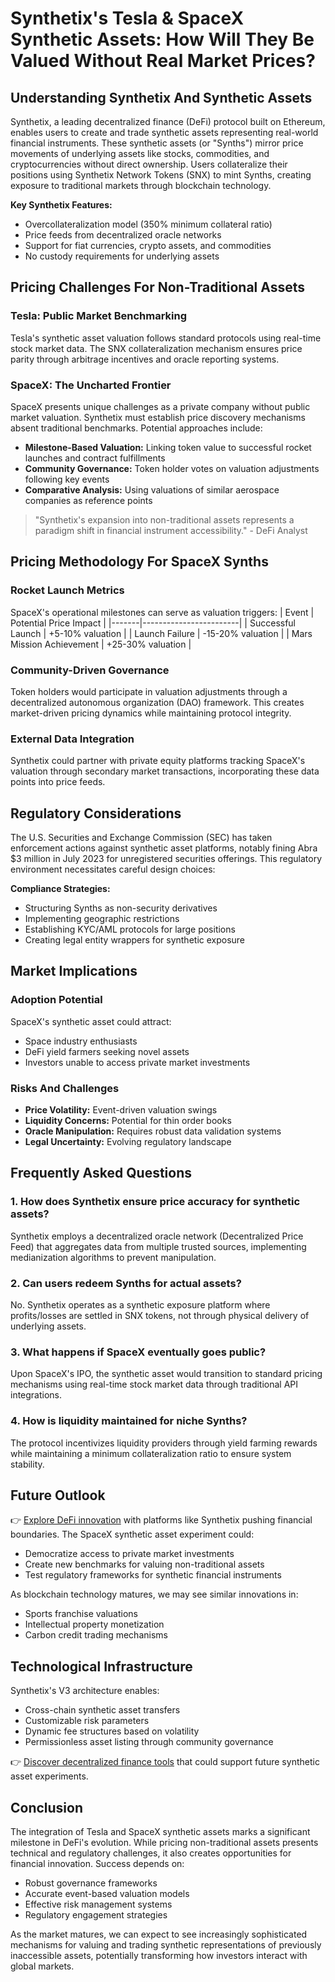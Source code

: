 # Synthetix's Tesla & SpaceX Synthetic Assets: How Will They Be Valued Without Real Market Prices?

## Understanding Synthetix And Synthetic Assets

Synthetix, a leading decentralized finance (DeFi) protocol built on Ethereum, enables users to create and trade synthetic assets representing real-world financial instruments. These synthetic assets (or "Synths") mirror price movements of underlying assets like stocks, commodities, and cryptocurrencies without direct ownership. Users collateralize their positions using Synthetix Network Tokens (SNX) to mint Synths, creating exposure to traditional markets through blockchain technology.

**Key Synthetix Features:**
- Overcollateralization model (350% minimum collateral ratio)
- Price feeds from decentralized oracle networks
- Support for fiat currencies, crypto assets, and commodities
- No custody requirements for underlying assets

## Pricing Challenges For Non-Traditional Assets

### Tesla: Public Market Benchmarking
Tesla's synthetic asset valuation follows standard protocols using real-time stock market data. The SNX collateralization mechanism ensures price parity through arbitrage incentives and oracle reporting systems.

### SpaceX: The Uncharted Frontier
SpaceX presents unique challenges as a private company without public market valuation. Synthetix must establish price discovery mechanisms absent traditional benchmarks. Potential approaches include:
- **Milestone-Based Valuation:** Linking token value to successful rocket launches and contract fulfillments
- **Community Governance:** Token holder votes on valuation adjustments following key events
- **Comparative Analysis:** Using valuations of similar aerospace companies as reference points

> "Synthetix's expansion into non-traditional assets represents a paradigm shift in financial instrument accessibility." - DeFi Analyst

## Pricing Methodology For SpaceX Synths

### Rocket Launch Metrics
SpaceX's operational milestones can serve as valuation triggers:
| Event | Potential Price Impact |
|-------|------------------------|
| Successful Launch | +5-10% valuation |
| Launch Failure | -15-20% valuation |
| Mars Mission Achievement | +25-30% valuation |

### Community-Driven Governance
Token holders would participate in valuation adjustments through a decentralized autonomous organization (DAO) framework. This creates market-driven pricing dynamics while maintaining protocol integrity.

### External Data Integration
Synthetix could partner with private equity platforms tracking SpaceX's valuation through secondary market transactions, incorporating these data points into price feeds.

## Regulatory Considerations

The U.S. Securities and Exchange Commission (SEC) has taken enforcement actions against synthetic asset platforms, notably fining Abra $3 million in July 2023 for unregistered securities offerings. This regulatory environment necessitates careful design choices:

**Compliance Strategies:**
- Structuring Synths as non-security derivatives
- Implementing geographic restrictions
- Establishing KYC/AML protocols for large positions
- Creating legal entity wrappers for synthetic exposure

## Market Implications

### Adoption Potential
SpaceX's synthetic asset could attract:
- Space industry enthusiasts
- DeFi yield farmers seeking novel assets
- Investors unable to access private market investments

### Risks And Challenges
- **Price Volatility:** Event-driven valuation swings
- **Liquidity Concerns:** Potential for thin order books
- **Oracle Manipulation:** Requires robust data validation systems
- **Legal Uncertainty:** Evolving regulatory landscape

## Frequently Asked Questions

### 1. How does Synthetix ensure price accuracy for synthetic assets?
Synthetix employs a decentralized oracle network (Decentralized Price Feed) that aggregates data from multiple trusted sources, implementing medianization algorithms to prevent manipulation.

### 2. Can users redeem Synths for actual assets?
No. Synthetix operates as a synthetic exposure platform where profits/losses are settled in SNX tokens, not through physical delivery of underlying assets.

### 3. What happens if SpaceX eventually goes public?
Upon SpaceX's IPO, the synthetic asset would transition to standard pricing mechanisms using real-time stock market data through traditional API integrations.

### 4. How is liquidity maintained for niche Synths?
The protocol incentivizes liquidity providers through yield farming rewards while maintaining a minimum collateralization ratio to ensure system stability.

## Future Outlook

👉 [Explore DeFi innovation](https://bit.ly/okx-bonus) with platforms like Synthetix pushing financial boundaries. The SpaceX synthetic asset experiment could:
- Democratize access to private market investments
- Create new benchmarks for valuing non-traditional assets
- Test regulatory frameworks for synthetic financial instruments

As blockchain technology matures, we may see similar innovations in:
- Sports franchise valuations
- Intellectual property monetization
- Carbon credit trading mechanisms

## Technological Infrastructure

Synthetix's V3 architecture enables:
- Cross-chain synthetic asset transfers
- Customizable risk parameters
- Dynamic fee structures based on volatility
- Permissionless asset listing through community governance

👉 [Discover decentralized finance tools](https://bit.ly/okx-bonus) that could support future synthetic asset experiments.

## Conclusion

The integration of Tesla and SpaceX synthetic assets marks a significant milestone in DeFi's evolution. While pricing non-traditional assets presents technical and regulatory challenges, it also creates opportunities for financial innovation. Success depends on:
- Robust governance frameworks
- Accurate event-based valuation models
- Effective risk management systems
- Regulatory engagement strategies

As the market matures, we can expect to see increasingly sophisticated mechanisms for valuing and trading synthetic representations of previously inaccessible assets, potentially transforming how investors interact with global markets.